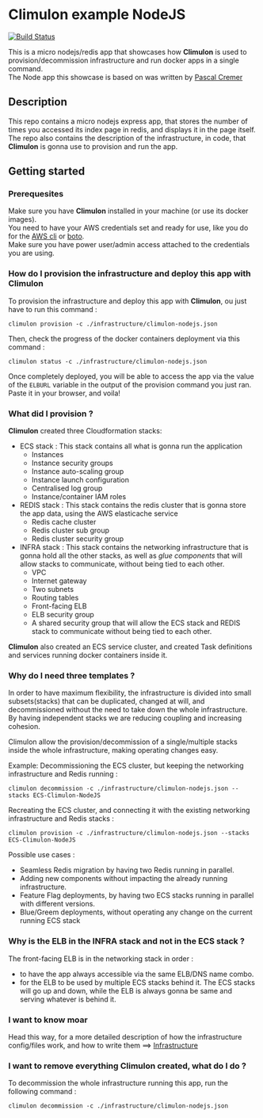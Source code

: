 # Climulon example NodeJS

[![Build Status](https://travis-ci.org/Shrobs/climulon-example-nodejs.svg?branch=master)](https://travis-ci.org/Shrobs/climulon-example-nodejs)

This is a micro nodejs/redis app that showcases how **Climulon** is used to provision/decommission infrastructure and run docker apps in a single command.  
The Node app this showcase is based on was written by [Pascal Cremer](https://github.com/b00giZm)

## Description

This repo contains a micro nodejs express app, that stores the number of times you accessed its index page in redis, and displays it in the page itself.  
The repo also contains the description of the infrastructure, in code, that **Climulon** is gonna use to provision and run the app.

## Getting started

### Prerequesites

Make sure you have **Climulon** installed in your machine (or use its docker images).  
You need to have your AWS credentials set and ready for use, like you do for the [AWS cli](http://docs.aws.amazon.com/cli/latest/userguide/cli-chap-getting-started.html) or [boto](http://boto3.readthedocs.io/en/latest/guide/configuration.html).  
Make sure you have power user/admin access attached to the credentials you are using.

### How do I provision the infrastructure and deploy this app with **Climulon**

To provision the infrastructure and deploy this app with **Climulon**, ou just have to run this command :
```
climulon provision -c ./infrastructure/climulon-nodejs.json
```

Then, check the progress of the docker containers deployment via this command :
```
climulon status -c ./infrastructure/climulon-nodejs.json
```

Once completely deployed, you will be able to access the app via the value of the ```ELBURL``` variable in the output of the provision command you just ran. Paste it in your browser, and voila!

### What did I provision ?
**Climulon** created three Cloudformation stacks:
- ECS stack : This stack contains all what is gonna run the application
  - Instances
  - Instance security groups
  - Instance auto-scaling group
  - Instance launch configuration
  - Centralised log group
  - Instance/container IAM roles
- REDIS stack : This stack contains the redis cluster that is gonna store the app data, using the AWS elasticache service
  - Redis cache cluster
  - Redis cluster sub group
  - Redis cluster security group
- INFRA stack : This stack contains the networking infrastructure that is gonna hold all the other stacks, as well as *glue components* that will allow stacks to communicate, without being tied to each other.
  - VPC
  - Internet gateway
  - Two subnets
  - Routing tables
  - Front-facing ELB 
  - ELB security group
  - A shared security group that will allow the ECS stack and REDIS stack to communicate without being tied to each other.

**Climulon** also created an ECS service cluster, and created Task definitions and services running docker containers inside it.

### Why do I need three templates ?
In order to have maximum flexibility, the infrastructure is divided into small subsets(stacks) that can be duplicated, changed at will, and decommissioned without the need to take down the whole infrastructure.  
By having independent stacks we are reducing coupling and increasing cohesion.

Climulon allow the provision/decommission of a single/multiple stacks inside the whole infrastructure, making operating changes easy.

Example: Decommissioning the ECS cluster, but keeping the networking infrastructure and Redis running :
```
climulon decommission -c ./infrastructure/climulon-nodejs.json --stacks ECS-Climulon-NodeJS
```
Recreating the ECS cluster, and connecting it with the existing networking infrastructure and Redis stacks :
```
climulon provision -c ./infrastructure/climulon-nodejs.json --stacks ECS-Climulon-NodeJS
```

Possible use cases :
- Seamless Redis migration by having two Redis running in parallel.
- Adding new components without impacting the already running infrastructure.
- Feature Flag deployments, by having two ECS stacks running in parallel with different versions.
- Blue/Greem deployments, without operating any change on the current running ECS stack

### Why is the ELB in the INFRA stack and not in the ECS stack ?
The front-facing ELB is in the networking stack in order :
- to have the app always accessible via the same ELB/DNS name combo.
- for the ELB to be used by multiple ECS stacks behind it. The ECS stacks will go up and down, while the ELB is always gonna be same and serving whatever is behind it.

### I want to know moar
Head this way, for a more detailed description of how the infrastructure config/files work, and how to write them ==> [Infrastructure](infrastructure/README.md)

### I want to remove everything Climulon created, what do I do ?
To decommission the whole infrastructure running this app, run the following command :
```
climulon decommission -c ./infrastructure/climulon-nodejs.json
```
